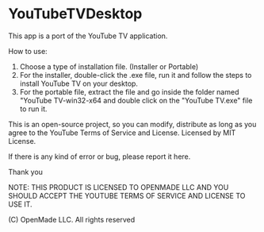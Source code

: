# YouTubeTVDesktop


This app is a port of the YouTube TV application.


How to use:

1. Choose a type of installation file. (Installer or Portable)
2. For the installer, double-click the .exe file, run it and follow the steps to install YouTube TV on your desktop.
3. For the portable file, extract the file and go inside the folder named "YouTube TV-win32-x64 and double click on the "YouTube TV.exe" file to run it.

This is an open-source project, so you can modify, distribute as long as you agree to the YouTube Terms of Service and License.
Licensed by MIT License.

If there is any kind of error or bug, please report it here.

Thank you

NOTE: THIS PRODUCT IS LICENSED TO OPENMADE LLC AND YOU SHOULD ACCEPT THE YOUTUBE TERMS OF SERVICE AND LICENSE TO USE IT.

(C) OpenMade LLC. All rights reserved
